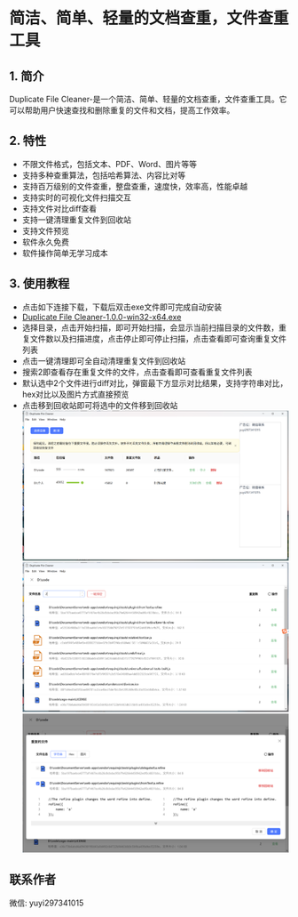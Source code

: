# 简洁、简单、轻量的文档查重，文件查重工具
## 1. 简介
Duplicate File Cleaner-是一个简洁、简单、轻量的文档查重，文件查重工具。它可以帮助用户快速查找和删除重复的文件和文档，提高工作效率。
## 2. 特性
- 不限文件格式，包括文本、PDF、Word、图片等等
- 支持多种查重算法，包括哈希算法、内容比对等
- 支持百万级别的文件查重，整盘查重，速度快，效率高，性能卓越
- 支持实时的可视化文件扫描交互
- 支持文件对比diff查看
- 支持一键清理重复文件到回收站
- 支持文件预览
- 软件永久免费
- 软件操作简单无学习成本

## 3. 使用教程
- 点击如下连接下载，下载后双击exe文件即可完成自动安装
- [Duplicate File Cleaner-1.0.0-win32-x64.exe](https://github.com/jilieryuyi/duplicate-file-cleaner/releases/download/v1.0.0/Duplicate.File.Cleaner-1.0.0-win32-x64.exe)
- 选择目录，点击开始扫描，即可开始扫描，会显示当前扫描目录的文件数，重复文件数以及扫描进度，点击停止即可停止扫描，点击查看即可查询重复文件列表
- 点击一键清理即可全自动清理重复文件到回收站
- 搜索2即查看存在重复文件的文件，点击查看即可查看重复文件列表
- 默认选中2个文件进行diff对比，弹窗最下方显示对比结果，支持字符串对比，hex对比以及图片方式直接预览
- 点击移到回收站即可将选中的文件移到回收站
![教程](images/1.png) 
![教程](images/2.png)
![教程](images/3.png) 

## 联系作者
微信: yuyi297341015
